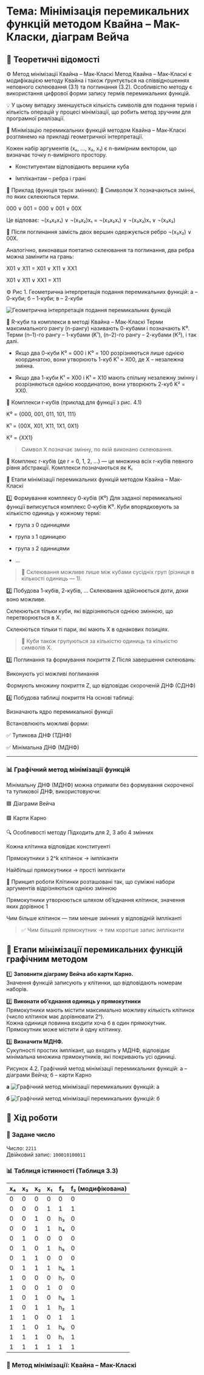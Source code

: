 
# Тема: Мінімізація перемикальних функцій методом Квайна – Мак-Класки, діаграм Вейча

## 📘 Теоретичні відомості

⚙️ Метод мінімізації Квайна – Мак-Класкі
Метод Квайна – Мак-Класкі є модифікацією методу Квайна і також ґрунтується на співвідношеннях неповного склеювання (3.1) та поглинання (3.2). Особливістю методу є використання цифрової форми запису термів перемикальних функцій.

💡 У цьому випадку зменшується кількість символів для подання термів і кількість операцій у процесі мінімізації, що робить метод зручним для програмної реалізації.

📐 Мінімізацію перемикальних функцій методом Квайна – Мак-Класкі розглянемо на прикладі геометричної інтерпретації.

Кожен набір аргументів (xₙ, ..., x₂, x₁) є n-вимірним вектором, що визначає точку n-вимірного простору.

- Конституентам відповідають вершини куба
  
- Імплікантам – ребра і грані

🧪 Приклад (функція трьох змінних):
📝 Символом Χ позначаються змінні, по яких склеюються терми.

000 ∨ 001 = 000 ∨ 001 ∨ 00Χ

Це відповає: ¬(x₃x₂x₁) ∨ ¬(x₃x₂)x₁ = ¬(x₃x₂x₁) ∨ ¬(x₃x₂)x₁ ∨ ¬(x₃x₂)

🧩 Після поглинання замість двох вершин одержується ребро ¬(x₃x₂) ∨ 00Х.

Аналогічно, виконавши поетапно склеювання та поглинання, два ребра можна замінити на грань:

Χ01 ∨ Χ11 = Χ01 ∨ Χ11 ∨ ΧΧ1

Χ01 ∨ Χ11 ∨ ΧΧ1 = Χ11

⚙️ Рис 1. Геометрична інтерпретація подання перемикальних функцій: а – 0-куби; б – 1-куби; в – 2-куби

![Геометрична інтерпретація подання перемикальних функцій](Geometric-interpretation-of-the-representation-of-switching-functions.png)

🧩 R-куби та комплекси в методі Квайна – Мак-Класкі
Терми максимального рангу (n-рангу) називають 0-кубами і позначають K⁰.
Терми (n–1)-го рангу – 1-кубами (K¹),
(n–2)-го рангу – 2-кубами (K²), і так далі.

- Якщо два 0-куби K⁰ = 000 і K⁰ = 100 розрізняються лише однією координатою, вони утворюють 1-куб K¹ = X00, де Χ – незалежна змінна.

- Якщо два 1-куби K¹ = Χ00 і K¹ = Χ10 мають спільну незалежну змінну і розрізняються однією координатою, вони утворюють 2-куб K² = ΧΧ0.

🧮 Комплекси r-кубів (приклад для функції з рис. 4.1)

K⁰ = {000, 001, 011, 101, 111}

K¹ = {00Χ, Χ01, Χ11, 1Χ1, 0Χ1}

K² = {ΧΧ1}

> Символ Χ позначає змінну, по якій виконано склеювання.

🔁 Комплекс r-кубів (де r = 0, 1, 2, ...) — це множина всіх r-кубів певного рівня абстракції. Комплекси позначаються як Kᵢ


🧮 Етапи мінімізації перемикальних функцій методом Квайна – Мак-Класкі


1️⃣ Формування комплексу 0-кубів (K⁰)
Для заданої перемикальної функції виписується комплекс 0-кубів K⁰.
Куби впорядковують за кількістю одиниць у кожному термі:

- група з 0 одиницями

- група з 1 одиницею

- група з 2 одиницями

- ...

> 🔄 Склеювання можливе лише між кубами сусідніх груп (різниця в кількості одиниць — 1).


2️⃣ Побудова 1-кубів, 2-кубів, …
Склеювання здійснюється доти, доки воно можливе.

Склеюються тільки куби, які відрізняються однією змінною, що перетворюється в Χ.

Склеюються тільки ті пари, які мають Χ в однакових позиціях.

> 📌 Куби також групуються за кількістю одиниць та кількістю символів Χ.


3️⃣ Поглинання та формування покриття Z
Після завершення склеювань:

Виконують усі можливі поглинання

Формують множину покриття Z, що відповідає скороченій ДНФ (СДНФ)


4️⃣ Побудова таблиці покриття
На основі таблиці:

Визначають ядро перемикальної функції

Встановлюють можливі форми:

✅ Тупикова ДНФ (ТДНФ)

✅ Мінімальна ДНФ (МДНФ)

---

### 📊 Графічний метод мінімізації функцій

Мінімальну ДНФ (МДНФ) можна отримати без формування скороченої та тупикової ДНФ, використовуючи:

🟦 Діаграми Вейча

🟩 Карти Карно

🔍 Особливості методу
Підходить для 2, 3 або 4 змінних

Кожна клітинка відповідає конституенті

Прямокутники з 2^k клітинок → імпліканти

Найбільші прямокутники → прості імпліканти

📐 Принцип роботи
Клітинки розташовані так, що суміжні набори аргументів відрізняються однією змінною

Прямокутники утворюються шляхом об’єднання клітинок, значення яких дорівнює 1

Чим більше клітинок — тим менше змінних у відповідній імпліканті

> ✅ Чим більший прямокутник → тим коротше запис імпліканти

## 🧮 Етапи мінімізації перемикальних функцій графічним методом

1️⃣ **Заповнити діаграму Вейча або карти Карно.**  
   Значення функцій записують у клітинки, що відповідають номерам наборів.

2️⃣ **Виконати об’єднання одиниць у прямокутники**  
   Прямокутники мають містити максимально можливу кількість клітинок (число клітинок має дорівнювати 2ⁿ).  
   Кожна одиниця повинна входити хоча б в один прямокутник. Прямокутник може містити й одну клітинку.

3️⃣ **Визначити МДНФ.**  
   Сукупності простих імплікант, що входять у МДНФ, відповідає мінімальна множина прямокутників, які покривають усі одиниці.

Рисунок 4.2. Графічний метод мінімізації перемикальних функцій: а – діаграми Вейча; б – карти Карно

**а**
![Графічний метод мінімізації перемикальних функцій: а](A-Graphical-method-for-minimizing-switching-functions.png)

**б**
![Графічний метод мінімізації перемикальних функцій: б](B-Graphical-method-for-minimizing-switching-functions.png)




## 🧪 Хід роботи

### 🔢 Задане число

Число: `2211`  
Двійковий запис: `100010100011`


### 📊 Таблиця істинності (Таблиця 3.3)

| x₄ | x₃ | x₂ | x₁ | f₂ | f₂ (модифікована) |
|----|----|----|----|----|-------------------|
| 0  | 0  | 0  | 0  | 0  | 0                 |
| 0  | 0  | 0  | 1  | 1  | 1                 |
| 0  | 0  | 1  | 0  | h₃ | 0                 |
| 0  | 0  | 1  | 1  | h₄ | 0                 |
| 0  | 1  | 0  | 0  | 0  | 0                 |
| 0  | 1  | 0  | 1  | h₅ | 0                 |
| 0  | 1  | 1  | 0  | 0  | 0                 |
| 0  | 1  | 1  | 1  | h₆ | 1                 |
| 1  | 0  | 0  | 0  | h₇ | 0                 |
| 1  | 0  | 0  | 1  | 0  | 0                 |
| 1  | 0  | 1  | 0  | h₈ | 1                 |
| 1  | 0  | 1  | 1  | h₂ | 1                 |
| 1  | 1  | 0  | 0  | 1  | 1                 |
| 1  | 1  | 0  | 1  | h₉ | 0                 |
| 1  | 1  | 1  | 0  | h₁ | 1                 |
| 1  | 1  | 1  | 1  | 1  | 1                 |

### 🧠 Метод мінімізації: Квайна – Мак-Класкі
